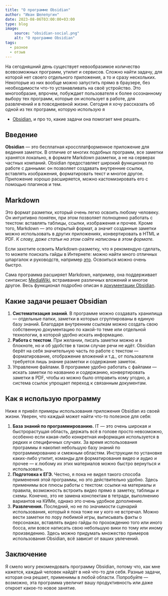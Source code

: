 ```yaml
---
title: "О программе Obsidian"
author: "Иван Шелепугин"
date: 2023-08-06T03:00:00+03:00
type: blog
image:
    source: "obsidian-social.png"
    alt: "О программе Obsidian"
tags:
  - разное
  - отзыв
---
```


На сегодняшний день существует невообразимое количество всевозможных программ,
утилит и сервисов. Сложно найти задачу, для которой нет своего отдельного
приложения, а то и сразу нескольких. Некоторые из них вообще можно запустить
прямо в браузере, без необходимости что-то устанавливать на своё устройство.
Это многообразие, впрочем, побуждает пользователя к более осознанному выбору
тех программ, которые он использует в работе, для развлечений и в повседневной
жизни. Сегодня я хочу рассказать об одной из тех программ, которую использую я
- [Obsidian](https://obsidian.md), и про то, какие задачи она помогает мне
  решать.

## Введение

**Obsidian** &mdash; это бесплатная кроссплатформенное приложение для ведения
заметок. В отличие от многих подобных программ, все заметки хранятся локально,
в формате Markdown разметки, а не на серверах частных компаний. Obsidian
предоставляет широкий функционал по работе с данными: он позволяет создавать
внутренние ссылки, вставлять изображения, форматировать текст и многое другое.
Приложение хорошо расширяется, можно кастомизировать его с помощью плагинов и
тем.

## Markdown

Это формат разметки, который очень легко освоить любому человеку. Он интуитивно
понятен, при этом позволяет полноценно работать с текстом: вставлять таблицы,
ссылки, изображения и прочее. Кроме того, Markdown &mdash; это открытый формат,
а значит созданные заметки можно использовать в других приложениях,
конвертировать в HTML и PDF. *К слову, даже статьи на этом сайте написаны в
этом формате.*

Если захотите освоить Markdown-разметку, что я рекомендую сделать, то можете
поискать гайды в Интернете: можно найти много отличных шпаргалок и руководств,
например [это](https://gist.github.com/Jekins/2bf2d0638163f1294637). Освоиться
можно очень быстро.

Сама программа расширяет Markdown, например, она поддерживает синтаксис
[MediaWiki](https://www.mediawiki.org/wiki/MediaWiki), встраивание различных
вложений и многое другое. Весь функционал подробно описан в [документации
Obsidian](https://publish.obsidian.md/help-ru/%D0%9D%D0%B0%D1%87%D0%BD%D0%B8%D1%82%D0%B5+%D0%B7%D0%B4%D0%B5%D1%81%D1%8C).

## Какие задачи решает Obsidian

1. **Систематизация знаний**. В программе можно создавать хранилища &mdash;
   отдельные папки, заметки в которых сгруппированы в единую базу знаний.
   Благодаря внутренним ссылкам можно создать свою собственную документацию по
   какой-то теме или отдельной технологии, в которой удобно искать информацию.
2. **Работа с текстом**. При желании, писать заметки можно и в блокноте, но и
   об удобстве в таком случае речи не идёт. Obsidian берёт на себя значительную
   часть по работе с текстом &mdash; форматирование, отображение вложений и
   т.д., от пользователя требуется лишь знание разметки и содержание заметок.
3. Управление файлами. В программе удобно работать с файлами &mdash; искать
   заметки по названию и содержанию, конвертировать заметки в PDF, чтобы из
   можно было отправить кому угодно, а система ссылок упрощает переход к
   связанным документам.

## Как я использую программу

Ниже я привёл примеры использования приложения Obsidian из своей жизни. Уверен,
что каждый может найти что-то полезное для себя:

1. **База знаний по программированию.** IT &mdash; это очень широкая и
   быстрорастущая область, держать всё в голове просто невозможно, особенно
   если какая-либо конкретная информация используется в редких и специфичных
   случаях. За время использования программы я накопил небольшую базу знаний по
   программированию и смежным областям. Инструкции по установке каких-либо
   утилит, команды для форматирования видео и аудио и прочее &mdash; к любому
   их этих материалов можно быстро вернуться и использовать.
2. **Подготовка к ЕГЭ.** Честно, я пока не видел такого способа применения этой
   программы, но это действительно удобно. Здесь применимы все плюсы работы с
   текстом: ссылки на материалы и правила, возможность встроить видео прямо в
   заметку, таблицы и схемы. Конечно, это не замена конспектам в тетради,
   выполнению вариантов на КИМе, однако это очень удобное дополнение.
3. **Развлечения.** Последний, но не по значимости сценарий использования,
   который я пока тоже ни у кого не встречал. Можно вести заметки по лору
   любимой игры, выписывать факты о персонажах, вставлять видео гайды по
   прохождению того или иного босса, или вовсе написать свою небольшую вики по
   тому или иному произведению. Здесь можно придумать множество примеров
   использования Obsidian, всё зависит от ваших увлечений.

## Заключение

Я смело могу рекомендовать программу Obsidian, потому что, как мне кажется,
каждый человек найдёт в ней что-то для себя. Разные задачи, которая она решает,
применимы в любой области. Попробуйте &mdash; возможно, эта программа увеличит
вашу продуктивность или даже откроет какое-то новое занятие.
